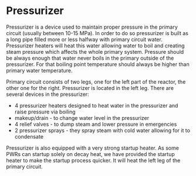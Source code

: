 # Pressurizer

Pressurizer is a device used to maintain proper pressure in the primary circuit (usually between 10-15 MPa). In order to do so pressurizer is built as a long pipe filled more or less halfway with primary circuit water. Pressurizer heaters will heat this water allowing water to boil and creating steam pressure which affects the whole primary system.
Pressure should be always enough that water never boils in the primary outside of the pressurizer. For that boiling point temperature should always be higher than primary water temperature.

Primary circuit consists of two legs, one for the left part of the reactor, the other one for the right. Pressurizer is located in the left leg. There are several devices in the pressurizer:

- 4 pressurizer heaters designed to heat water in the pressurizer and raise pressure via boiling
- makeup/drain - to change water level in the pressurizer
- 4 relief valves - to dump steam and lower pressure in emergencies
- 2 pressurizer sprays - they spray steam with cold water allowing for it to condensate

Pressurizer is also equipped with a very strong startup heater. As some PWRs can startup solely on decay heat, we have provided the startup heater to make the startup process quicker. It will heat the left leg of the primary circuit.
